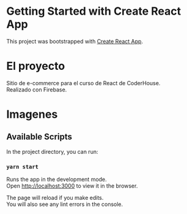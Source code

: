 # Getting Started with Create React App

This project was bootstrapped with [Create React App](https://github.com/facebook/create-react-app).

# El proyecto

Sitio de e-commerce para el curso de React de CoderHouse. \
Realizado con Firebase.

# Imagenes



## Available Scripts

In the project directory, you can run:

### `yarn start`

Runs the app in the development mode.\
Open [http://localhost:3000](http://localhost:3000) to view it in the browser.

The page will reload if you make edits.\
You will also see any lint errors in the console.


